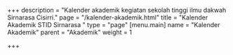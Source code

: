 +++
description = "Kalender akademik kegiatan sekolah tinggi ilmu dakwah Sirnarasa Cisirri."
page = "/kalender-akademik.html"
title = "Kalender Akademik STID Sirnarasa "
type = "page"
[menu.main]
name = "Kalender Akademik"
parent = "Akademik"
weight = 1

+++
